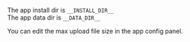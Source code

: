 The app install dir is `__INSTALL_DIR__`  
The app data dir is `__DATA_DIR__`

You can edit the max upload file size in the app config panel.
